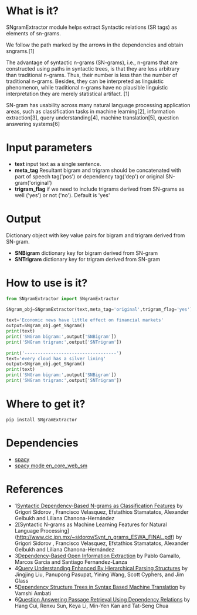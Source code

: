 # What is it?
SNgramExtractor module helps extract Syntactic relations (SR tags) as elements of sn-grams. 

We follow the path marked by the arrows in the dependencies and obtain sngrams.[1]

The advantage of syntactic n-grams (SN-grams), i.e., n-grams that are constructed using paths in syntactic trees, is that they are less arbitrary than traditional n-grams. Thus, their number is less than the number of traditional n-grams. Besides, they can be interpreted as linguistic phenomenon, while traditional n-grams have no plausible linguistic interpretation they are merely statistical artifact. [1]

SN-gram has usability across many natural language processing application areas, such as classification tasks in machine learning[2], information extraction[3], query understanding[4], machine translation[5], question answering systems[6]

# Input parameters
  - **text** input text as a single sentence.
  - **meta_tag** Resultant bigram and trigram should be concatenated with part of speech tag('pos') or dependency tag('dep') or original SN-gram('original')
  - **trigram_flag** if we need to include trigrams derived from SN-grams as well ('yes') or not ('no'). Default is 'yes'

# Output
Dictionary object with key value pairs for bigram and trigram derived from SN-gram.

  - **SNBigram** dictionary key for bigram derived from SN-gram
  - **SNTrigram** dictionary key for trigram derived from SN-gram

# How to use is it?
```python
from SNgramExtractor import SNgramExtractor

SNgram_obj=SNgramExtractor(text,meta_tag='original',trigram_flag='yes')
    
text='Economic news have little effect on financial markets'
output=SNgram_obj.get_SNgram()    
print(text)
print('SNGram bigram:',output['SNBigram'])
print('SNGram trigram:',output['SNTrigram'])
    
print('-----------------------------------')
text='every cloud has a silver lining'
output=SNgram_obj.get_SNgram()
print(text)
print('SNGram bigram:',output['SNBigram'])
print('SNGram trigram:',output['SNTrigram'])
```
# Where to get it?
`pip install SNgramExtractor`

# Dependencies
 - [spacy](https://spacy.io/)
 - [spacy mode en_core_web_sm](https://github.com/explosion/spacy-models/releases/download/en_core_web_sm-2.2.0/en_core_web_sm-2.2.0.tar.gz)

# References
 - 1[Syntactic Dependency-Based N-grams as Classification Features](http://www.icsd.aegean.gr/lecturers/stamatatos/papers/MICAI2012.pdf) by Grigori Sidorov , Francisco Velasquez, Efstathios Stamatatos, Alexander Gelbukh and Liliana Chanona-Hernández
 - 2[Syntactic N-grams as Machine Learning Features for Natural Language Processing] (http://www.cic.ipn.mx/~sidorov/Synt_n_grams_ESWA_FINAL.pdf) by Grigori Sidorov , Francisco Velasquez, Efstathios Stamatatos, Alexander Gelbukh and Liliana Chanona-Hernández
 - 3[Dependency-Based Open Information Extraction](http://www.anthology.aclweb.org/W/W12/W12-0702.pdf) by Pablo Gamallo, Marcos Garcia and Santiago Fernandez-Lanza
 - 4[Query Understanding Enhanced By Hierarchical Parsing Structures](https://groups.csail.mit.edu/sls/publications/2013/Liu_ASRU_2013.pdf) by Jingjing Liu, Panupong Pasupat, Yining Wang, Scott Cyphers, and Jim Glass
 - 5[Dependency Structure Trees in Syntax Based Machine Translation](http://www.cs.cmu.edu/~vamshi/publications/DependencyMT_report.pdf) by Vamshi Ambati
 - 6[Question Answering Passage Retrieval Using Dependency Relations](https://www.comp.nus.edu.sg/~kanmy/papers/f66-cui.pdf) by Hang Cui, Renxu Sun, Keya Li, Min-Yen Kan and Tat-Seng Chua